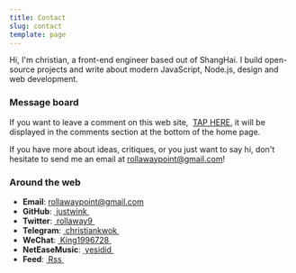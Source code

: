 ```yaml
---
title: Contact
slug: contact
template: page
---
```


Hi, I'm christian, a front-end engineer based out of ShangHai. I build open-source projects and write about modern JavaScript, Node.js, design and web development.

### Message board
If you want to leave a comment on this web site, &nbsp;[TAP HERE](/message), it will be displayed in the comments section at the bottom of the home page.

If you have more about ideas, critiques, or you just want to say hi, don't hesitate to send me an email at [rollawaypoint@gmail.com](mailto:srollawaypoint@gmail.com)!

### Around the web

- **Email**: [rollawaypoint@gmail.com](mailto:rollawaypoint@gmail.com)
- **GitHub**: <a target="_blank" href="https://github.com/justwink">&nbsp;justwink&nbsp;</a>
- **Twitter**: <a target="_blank" href="https://twitter.com/rollaway9">&nbsp;rollaway9&nbsp;</a>
- **Telegram**: <a target="_blank" href="https://t.me/christiankwok">&nbsp;christiankwok&nbsp;</a>
- **WeChat**: <a target="_blank" href="/wechat.jpeg">&nbsp;King1996728&nbsp;</a>
- **NetEaseMusic**: <a target="_blank" href="https://music.163.com/#/user/home?id=65978744">&nbsp;yesidid&nbsp;</a>
- **Feed**: <a target="_blank" href="https://justwink.cn/rss.xml">&nbsp;Rss&nbsp;</a>

